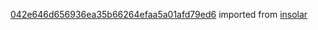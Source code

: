 [042e646d656936ea35b66264efaa5a01afd79ed6](https://github.com/insolar/insolar/commit/042e646d656936ea35b66264efaa5a01afd79ed6) imported from [insolar](https://github.com/insolar/insolar)
